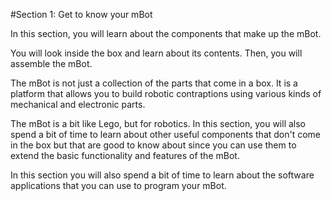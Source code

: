 #Section 1: Get to know your mBot

In this section, you will learn about the components that make up the mBot.

You will look inside the box and learn about its contents. Then, you will assemble the mBot.

The mBot is not just a collection of the parts that come in a box. It is a platform that allows you to build robotic contraptions using various kinds of mechanical and electronic parts.

The mBot is a bit like Lego, but for robotics. In this section, you will also spend a bit of time to learn about other useful components that don't come in the box but that are good to know about since you can use them to extend the basic functionality and features of the mBot.

In this section you will also spend a bit of time to learn about the software applications that you can use to program your mBot.
